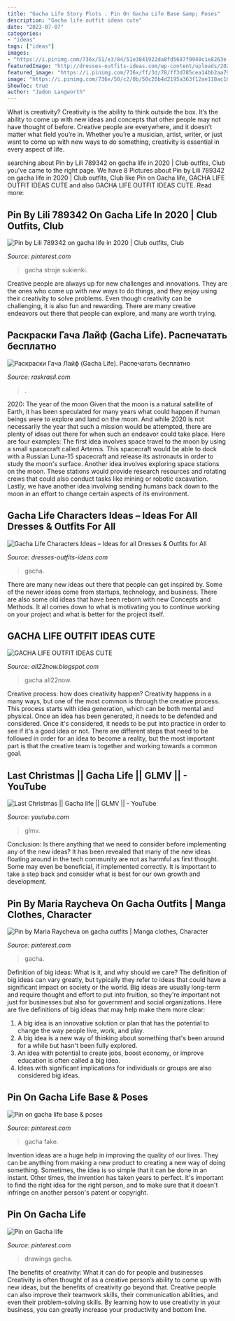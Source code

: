 ```yaml
---
title: "Gacha Life Story Plots : Pin On Gacha Life Base &amp; Poses"
description: "Gacha life outfit ideas cute"
date: "2023-07-07"
categories:
- "ideas"
tags: ["ideas"]
images:
- "https://i.pinimg.com/736x/51/e3/84/51e3841922da8fd5687f9940c1e8263e.jpg"
featuredImage: "http://dresses-outfits-ideas.com/wp-content/uploads/2021/01/106211209_2642039989381209_8926790723067269097_n.jpg"
featured_image: "https://i.pinimg.com/736x/ff/3d/78/ff3d785cea14bb2aa795ca7ab968651a.jpg"
image: "https://i.pinimg.com/736x/50/c2/0b/50c20b4d2195a363f12ae118ac18ee1f.jpg"
ShowToc: true
author: "Jadon Langworth"
---
```



What is creativity?
Creativity is the ability to think outside the box. It’s the ability to come up with new ideas and concepts that other people may not have thought of before. Creative people are everywhere, and it doesn’t matter what field you’re in. Whether you’re a musician, artist, writer, or just want to come up with new ways to do something, creativity is essential in every aspect of life.

	

		
searching about Pin by Lili 789342 on gacha life in 2020 | Club outfits, Club you've came to the right page. We have 8 Pictures about Pin by Lili 789342 on gacha life in 2020 | Club outfits, Club like Pin on Gacha life, GACHA LIFE OUTFIT IDEAS CUTE and also GACHA LIFE OUTFIT IDEAS CUTE. Read more:
		
    
## Pin By Lili 789342 On Gacha Life In 2020 | Club Outfits, Club

<img loading=lazy src="https://i.pinimg.com/736x/51/e3/84/51e3841922da8fd5687f9940c1e8263e.jpg" onerror="this.onerror=null;this.src='https://tse1.mm.bing.net/th?id=OIP.WSvVYcoCm2LbEnqiT3WrUAHaHW&amp;pid=15.1';" alt="Pin by Lili 789342 on gacha life in 2020 | Club outfits, Club">

_Source: pinterest.com_

>gacha stroje sukienki. 

	

Creative people are always up for new challenges and innovations. They are the ones who come up with new ways to do things, and they enjoy using their creativity to solve problems. Even though creativity can be challenging, it is also fun and rewarding. There are many creative endeavors out there that people can explore, and many are worth trying.

    
## Раскраски Гача Лайф (Gacha Life). Распечатать бесплатно

<img loading=lazy src="https://raskrasil.com/wp-content/uploads/Raskrasil-Gacha-Life-5.jpg" onerror="this.onerror=null;this.src='https://tse1.mm.bing.net/th?id=OIP.Hyzdm_zvum-emlZjr9PTtQHaFL&amp;pid=15.1';" alt="Раскраски Гача Лайф (Gacha Life). Распечатать бесплатно">

_Source: raskrasil.com_

>. 

	

2020: The year of the moon
Given that the moon is a natural satellite of Earth, it has been speculated for many years what could happen if human beings were to explore and land on the moon. And while 2020 is not necessarily the year that such a mission would be attempted, there are plenty of ideas out there for when such an endeavor could take place. Here are four examples: 
The first idea involves space travel to the moon by using a small spacecraft called Artemis. This spacecraft would be able to dock with a Russian Luna-15 spacecraft and release its astronauts in order to study the moon's surface. 
Another idea involves exploring space stations on the moon. These stations would provide research resources and rotating crews that could also conduct tasks like mining or robotic excavation. 
Lastly, we have another idea involving sending humans back down to the moon in an effort to change certain aspects of its environment.

    
## Gacha Life Characters Ideas – Ideas For All Dresses &amp; Outfits For All

<img loading=lazy src="http://dresses-outfits-ideas.com/wp-content/uploads/2021/01/106211209_2642039989381209_8926790723067269097_n.jpg" onerror="this.onerror=null;this.src='https://tse1.mm.bing.net/th?id=OIP.yp6ovkwPitK45DVTucBkdAHaFu&amp;pid=15.1';" alt="Gacha Life Characters Ideas – Ideas for all Dresses &amp; Outfits for All">

_Source: dresses-outfits-ideas.com_

>gacha. 

	

There are many new ideas out there that people can get inspired by. Some of the newer ideas come from startups, technology, and business. There are also some old ideas that have been reborn with new Concepts and Methods. It all comes down to what is motivating you to continue working on your project and what is better for the project itself.

    
## GACHA LIFE OUTFIT IDEAS CUTE

<img loading=lazy src="https://1.bp.blogspot.com/-yLtBYUwW1jQ/XwccXG3O_TI/AAAAAAAABcw/PaLeTPHDG2A44HGOE8nygMcx8BYXPRnrgCK4BGAsYHg/s480/8E6B6C8E-A302-49E0-9A3D-BE023311D11A.jpeg" onerror="this.onerror=null;this.src='https://tse2.mm.bing.net/th?id=OIP.L4-hsoK9HEm8Wd5WT30abQHaFj&amp;pid=15.1';" alt="GACHA LIFE OUTFIT IDEAS CUTE">

_Source: all22now.blogspot.com_

>gacha all22now. 

	

Creative process: how does creativity happen?
Creativity happens in a many ways, but one of the most common is through the creative process. This process starts with idea generation, which can be both mental and physical. Once an idea has been generated, it needs to be defended and considered. Once it's considered, it needs to be put into practice in order to see if it's a good idea or not. There are different steps that need to be followed in order for an idea to become a reality, but the most important part is that the creative team is together and working towards a common goal.

    
## Last Christmas || Gacha Life || GLMV || - YouTube

<img loading=lazy src="https://i.ytimg.com/vi/36XsQBG5Oiw/maxresdefault.jpg" onerror="this.onerror=null;this.src='https://tse1.mm.bing.net/th?id=OIP.m5n0XimV7vissScYS6S5IwHaEK&amp;pid=15.1';" alt="Last Christmas || Gacha life || GLMV || - YouTube">

_Source: youtube.com_

>glmv. 

	

Conclusion: Is there anything that we need to consider before implementing any of the new ideas?
It has been revealed that many of the new ideas floating around in the tech community are not as harmful as first thought. Some may even be beneficial, if implemented correctly. It is important to take a step back and consider what is best for our own growth and development.

    
## Pin By Maria Raycheva On Gacha Outfits | Manga Clothes, Character

<img loading=lazy src="https://i.pinimg.com/736x/50/c2/0b/50c20b4d2195a363f12ae118ac18ee1f.jpg" onerror="this.onerror=null;this.src='https://tse3.mm.bing.net/th?id=OIP._3BDsy2uyfhmjAodSEZevwHaHa&amp;pid=15.1';" alt="Pin by Maria Raycheva on gacha outfits | Manga clothes, Character">

_Source: pinterest.com_

>gacha. 

	

Definition of big ideas: What is it, and why should we care?
The definition of big ideas can vary greatly, but typically they refer to ideas that could have a significant impact on society or the world. Big ideas are usually long-term and require thought and effort to put into fruition, so they're important not just for businesses but also for government and social organizations. Here are five definitions of big ideas that may help make them more clear:
1) A big idea is an innovative solution or plan that has the potential to change the way people live, work, and play.
2) A big idea is a new way of thinking about something that's been around for a while but hasn't been fully explored.
3) An idea with potential to create jobs, boost economy, or improve education is often called a big idea. 
4) Ideas with significant implications for individuals or groups are also considered big ideas.

    
## Pin On Gacha Life Base &amp; Poses

<img loading=lazy src="https://i.pinimg.com/474x/e7/11/98/e711987cf7c53fa5ec945d240890a5d2.jpg" onerror="this.onerror=null;this.src='https://tse3.mm.bing.net/th?id=OIP.81gFhMd6qTeCb3yqh-NybAAAAA&amp;pid=15.1';" alt="Pin on gacha life base &amp; poses">

_Source: pinterest.com_

>gacha fake. 

	

Invention ideas are a huge help in improving the quality of our lives. They can be anything from making a new product to creating a new way of doing something. Sometimes, the idea is so simple that it can be done in an instant. Other times, the invention has taken years to perfect. It's important to find the right idea for the right person, and to make sure that it doesn't infringe on another person's patent or copyright.

    
## Pin On Gacha Life

<img loading=lazy src="https://i.pinimg.com/736x/ff/3d/78/ff3d785cea14bb2aa795ca7ab968651a.jpg" onerror="this.onerror=null;this.src='https://tse3.mm.bing.net/th?id=OIP.vaDPOodgSdRmYm2tmCFW9QHaHZ&amp;pid=15.1';" alt="Pin on Gacha life">

_Source: pinterest.com_

>drawings gacha. 

	

The benefits of creativity: What it can do for people and businesses
Creativity is often thought of as a creative person’s ability to come up with new ideas, but the benefits of creativity go beyond that. Creative people can also improve their teamwork skills, their communication abilities, and even their problem-solving skills. By learning how to use creativity in your business, you can greatly increase your productivity and bottom line.

